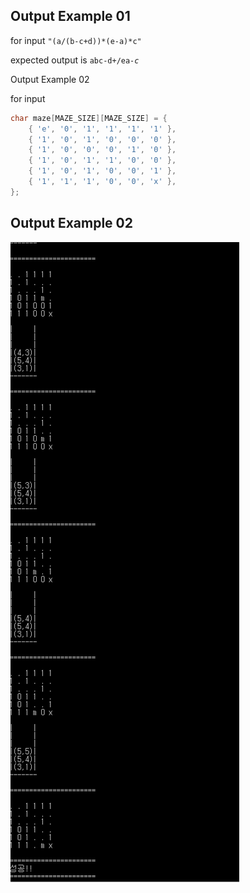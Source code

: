 ﻿## Output Example 01

for input <code>"(a/(b-c+d))*(e-a)*c"</code>

expected output is <code>abc-d+/ea-*c*</code>

Output Example 02

for input 
```c++
char maze[MAZE_SIZE][MAZE_SIZE] = {
	{ 'e', '0', '1', '1', '1', '1' },
	{ '1', '0', '1', '0', '0', '0' },
	{ '1', '0', '0', '0', '1', '0' },
	{ '1', '0', '1', '1', '0', '0' },
	{ '1', '0', '1', '0', '0', '1' },
	{ '1', '1', '1', '0', '0', 'x' },
};
```

## Output Example 02

![](./figures/output2.png)
